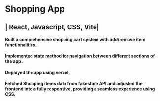 # Shopping App
## | React, Javascript, CSS, Vite| 
#### Built a comprehensive shopping cart system with add/remove item functionalities. 
#### Implemented state method for navigation between different sections of the app .
#### Deployed the app using vercel. 
#### Fetched Shopping items data from fakestore API and adjusted the frontend into a fully responsive, providing a seamless experience using CSS.

